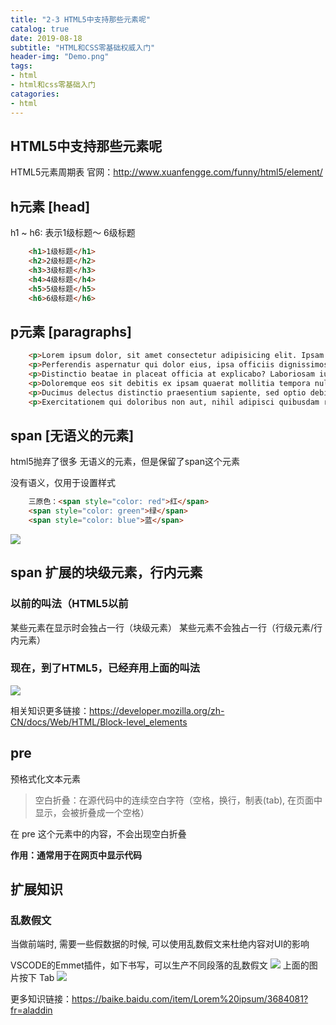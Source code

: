 ```yaml
---
title: "2-3 HTML5中支持那些元素呢"
catalog: true
date: 2019-08-18
subtitle: "HTML和CSS零基础权威入门"
header-img: "Demo.png"
tags:
- html
- html和css零基础入门
catagories:
- html
---
```


## HTML5中支持那些元素呢

HTML5元素周期表
官网：http://www.xuanfengge.com/funny/html5/element/

## h元素  [head]

h1 ~ h6: 表示1级标题～ 6级标题

```html
    <h1>1级标题</h1>
    <h2>2级标题</h2>
    <h3>3级标题</h3>
    <h4>4级标题</h4>
    <h5>5级标题</h5>
    <h6>6级标题</h6>
```

## p元素 [paragraphs]

```html
    <p>Lorem ipsum dolor, sit amet consectetur adipisicing elit. Ipsam voluptatibus iste corporis natus numquam harum blanditiis possimus ut magnam dolores vero voluptates, deserunt assumenda earum animi, porro sint ea? Dolores?</p>
    <p>Perferendis aspernatur qui dolor eius, ipsa officiis dignissimos quae! Fuga ipsum, odit harum iure sunt unde. Quis illo maxime sed sunt consectetur. Iure veniam odio eius accusantium ad cupiditate consequuntur!</p>
    <p>Distinctio beatae in placeat officia at explicabo? Laboriosam iure quisquam facere doloribus veniam dignissimos fuga modi expedita voluptas atque pariatur perferendis libero quidem, consequatur adipisci eos laudantium saepe temporibus fugiat.</p>
    <p>Doloremque eos sit debitis ex ipsam quaerat mollitia tempora nulla illo exercitationem cupiditate nihil, voluptas, veniam, consectetur voluptatum asperiores fugiat rerum at aspernatur sed harum. Voluptas totam quia odit! Tempore.</p>
    <p>Ducimus delectus distinctio praesentium sapiente, sed optio debitis unde doloribus cumque numquam aliquid repellendus perspiciatis non a accusantium animi dignissimos tempore quisquam ea repellat iusto? Eaque adipisci nulla aperiam illo.</p>
    <p>Exercitationem qui doloribus non aut, nihil adipisci quibusdam repudiandae excepturi eos a repellendus porro quos libero pariatur quisquam omnis repellat! Corporis est dignissimos, odio vero nulla voluptate placeat harum sed!</p>
```

## span [无语义的元素]

html5抛弃了很多 无语义的元素，但是保留了span这个元素

没有语义，仅用于设置样式

```html
    三原色：<span style="color: red">红</span>
    <span style="color: green">绿</span>
    <span style="color: blue">蓝</span>
```
![](assets/2019-08-18-08-59-00.png)
## span 扩展的块级元素，行内元素

### 以前的叫法（HTML5以前

某些元素在显示时会独占一行（块级元素）
某些元素不会独占一行（行级元素/行内元素）

### 现在，到了HTML5，已经弃用上面的叫法

![](assets/2019-08-18-08-19-36.png)

相关知识更多链接：https://developer.mozilla.org/zh-CN/docs/Web/HTML/Block-level_elements

## pre 

预格式化文本元素

> 空白折叠：在源代码中的连续空白字符（空格，换行，制表(tab), 在页面中显示，会被折叠成一个空格）

在 pre 这个元素中的内容，不会出现空白折叠

**作用：通常用于在网页中显示代码**

## 扩展知识

### 乱数假文

当做前端时, 需要一些假数据的时候, 可以使用乱数假文来杜绝内容对UI的影响

VSCODE的Emmet插件，如下书写，可以生产不同段落的乱数假文
![](assets/2019-08-18-08-04-25.png)
上面的图片按下 Tab
![](assets/2019-08-18-08-05-04.png)

更多知识链接：https://baike.baidu.com/item/Lorem%20ipsum/3684081?fr=aladdin